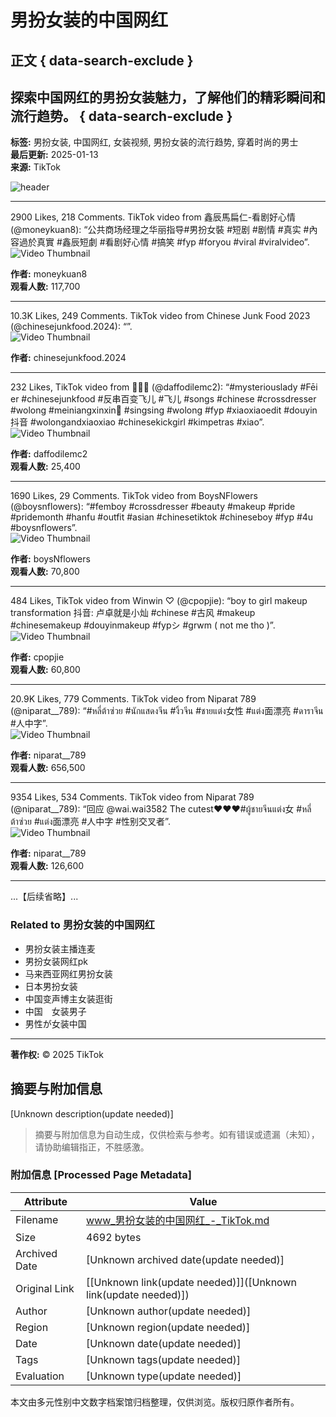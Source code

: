 # 男扮女装的中国网红

## 正文 { data-search-exclude }


## 探索中国网红的男扮女装魅力，了解他们的精彩瞬间和流行趋势。  { data-search-exclude }
**标签:** 男扮女装, 中国网红, 女装视频, 男扮女装的流行趋势, 穿着时尚的男士  
**最后更新:** 2025-01-13  
**来源:** TikTok  

![header](https://lf16-tiktok-web.tiktokcdn-us.com/obj/tiktok-web-tx/tiktok/webapp/main/webapp-desktop-islands/021d2ed936cbb9f7033f.png)

---

2900 Likes, 218 Comments. TikTok video from 鑫辰馬扁仁-看剧好心情 (@moneykuan8): “公共商场经理之华丽指导#男扮女裝 #短剧 #剧情 #真实 #內容過於真實 #鑫辰短劇 #看剧好心情 #搞笑 #fyp #foryou #viral #viralvideo”.  
![Video Thumbnail](https://p16-sign-va.tiktokcdn.com/tos-maliva-p-0068/9f6a9120eb5c49eb842172e937fd6289_1729173846~tplv-photomode-zoomcover:720:720.jpeg?lk3s=b59d6b55&x-expires=1737014400&x-signature=5IcibTa2UNnUBEUgrxOHah%2Bkz4A%3D&shp=b59d6b55&shcp=-)  

**作者:** moneykuan8  
**观看人数:** 117,700  

---

10.3K Likes, 249 Comments. TikTok video from Chinese Junk Food 2023 (@chinesejunkfood.2024): “”.  
![Video Thumbnail](https://p19-pu-sign-useast8.tiktokcdn-us.com/tos-useast5-p-0068-tx/oczBY4gXRgnIAefNkSVAsFeGhGGvAeHAEOiQn9~tplv-photomode-zoomcover:720:720.jpeg?lk3s=b59d6b55&x-expires=1737014400&x-signature=Hm2IusQ6r9ed5EGvUoMLMbr%2Fejs%3D&shp=b59d6b55&shcp=-)  

**作者:** chinesejunkfood.2024  

---

232 Likes, TikTok video from 🌈🌈🌈 (@daffodilemc2): “#mysteriouslady #Fēi er #chinesejunkfood  #反串百变飞儿  #飞儿  #songs #chinese #crossdresser #wolong #meiniangxinxin🌈 #singsing #wolong #fyp #xiaoxiaoedit #douyin抖音 #wolongandxiaoxiao #chinesekickgirl  #kimpetras #xiao”.  
![Video Thumbnail](https://p16-sign-va.tiktokcdn.com/tos-maliva-p-0068/osMI45LteEGTD9AAYfUgeJIWKaI7j68CSg6IQC~tplv-photomode-zoomcover:720:720.jpeg?lk3s=b59d6b55&x-expires=1737014400&x-signature=nqSx196foUiuGD1y7Uv27kvsfgg%3D&shp=b59d6b55&shcp=-)  

**作者:** daffodilemc2  
**观看人数:** 25,400  

---

1690 Likes, 29 Comments. TikTok video from BoysNFlowers (@boysnflowers): “#femboy #crossdresser #beauty #makeup #pride #pridemonth #hanfu #outfit #asian #chinesetiktok #chineseboy #fyp #4u #boysnflowers”.  
![Video Thumbnail](https://p16-sign-va.tiktokcdn.com/tos-maliva-p-0068/dbb202a6393041c2931aab77de2513f8~tplv-photomode-zoomcover:720:720.jpeg?lk3s=b59d6b55&x-expires=1737014400&x-signature=dflI6zCRRrrF0TSMBRaZSwdX3ps%3D&shp=b59d6b55&shcp=-)  

**作者:** boysNflowers  
**观看人数:** 70,800  

---

484 Likes, TikTok video from Winwin ♡ (@cpopjie): “boy to girl makeup transformation 抖音: 卢卓就是小灿 #chinese #古风 #makeup #chinesemakeup #douyinmakeup #fypシ #grwm ( not me tho )”.  
![Video Thumbnail](https://p16-sign-va.tiktokcdn-us.com/tos-useast5-p-0068-tx/5cd25a1273914675879a310083decb5d_1670617975~tplv-photomode-zoomcover:720:720.jpeg?lk3s=b59d6b55&x-expires=1737014400&x-signature=5A4gpUxTXUFdfCJzq97QtzKL2to%3D&shp=b59d6b55&shcp=-)  

**作者:** cpopjie  
**观看人数:** 60,800  

---

20.9K Likes, 779 Comments. TikTok video from Niparat 789 (@niparat__789): “#หลี่ต้าซ่วย #นักแสดงจีน #งิ้วจีน #ชายแต่ง女性 #แต่ง面漂亮 #ดาราจีน #人中字”.  
![Video Thumbnail](https://p16-sign-sg.tiktokcdn.com/tos-alisg-p-0037/os6KLAvbyUAFYEInBSFfBCg3fIOACAEqRADvEh~tplv-photomode-zoomcover:720:720.jpeg?lk3s=b59d6b55&x-expires=1737014400&x-signature=2Qu5ymGWOu26BvPYe9nG3qxEkgI%3D&shp=b59d6b55&shcp=-)  

**作者:** niparat__789  
**观看人数:** 656,500  

---

9354 Likes, 534 Comments. TikTok video from Niparat 789 (@niparat__789): “回应 @wai.wai3582 The cutest♥️♥️♥️#ผู้ชายจีนแต่ง女 #หลี่ต้าซ่วย #แต่ง面漂亮 #人中字 #性别交叉者”.  
![Video Thumbnail](https://p16-sign-sg.tiktokcdn.com/tos-alisg-p-0037/owwxtbgcfAE3nBBbADRnoGCKYEBUFEArmWAIIe~tplv-tiktok-logom-rs:tos-alisg-i-0068/ocGWzDc2IAUt5JAE1BYEj5BA3EBRgAFZnxCfkf:720:720.jpeg?lk3s=b59d6b55&x-expires=1737014400&x-signature=lkqvaXSYF11oCofQWAD0H9uCJ1s%3D&shp=b59d6b55&shcp=-)  

**作者:** niparat__789  
**观看人数:** 126,600  

---

...【后续省略】...

### Related to 男扮女装的中国网红

- 男扮女装主播连麦
- 男扮女装网红pk
- 马来西亚网红男扮女装
- 日本男扮女装
- 中国变声博主女装逛街
- 中国　女装男子
- 男性が女装中国


---

**著作权:** © 2025 TikTok 

<!-- tcd_original_link https://www.tiktok.com/discover/%E7%94%B7%E6%89%AE%E5%A5%B3%E8%A3%85%E7%9A%84%E4%B8%AD%E5%9B%BD%E7%BD%91%E7%BA%A2 -->


## 摘要与附加信息

<!-- tcd_abstract -->
[Unknown description(update needed)]
<!-- tcd_abstract_end -->

> 摘要与附加信息为自动生成，仅供检索与参考。如有错误或遗漏（未知），请协助编辑指正，不胜感激。

### 附加信息 [Processed Page Metadata]

| Attribute       | Value                                  |
|-----------------|----------------------------------------|
| Filename        | www_男扮女装的中国网红_-_TikTok.md                             |
| Size            | 4692 bytes                           |
| Archived Date   | [Unknown archived date(update needed)]                             |
| Original Link   | [[Unknown link(update needed)]]([Unknown link(update needed)])                       |
| Author          | [Unknown author(update needed)]                               |
| Region          | [Unknown region(update needed)]                               |
| Date            | [Unknown date(update needed)]                                 |
| Tags            | [Unknown tags(update needed)]                                 |
| Evaluation            | [Unknown type(update needed)]                                 |
<!-- tcd_table_end -->

本文由多元性别中文数字档案馆归档整理，仅供浏览。版权归原作者所有。
